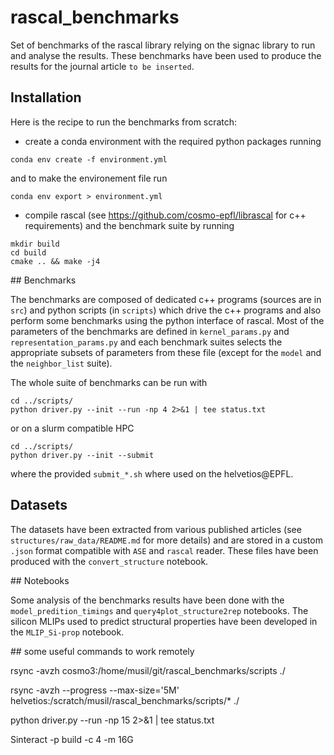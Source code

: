 # rascal_benchmarks

Set of benchmarks of the rascal library relying on the signac library to run and analyse the results.
These benchmarks have been used to produce the results for the journal article `to be inserted`.

## Installation

Here is the recipe to run the benchmarks from scratch:

+ create a conda environment with the required python packages running
```
conda env create -f environment.yml
```
and to make the environement file run
```
conda env export > environment.yml
```

+ compile rascal (see https://github.com/cosmo-epfl/librascal for c++ requirements) and the benchmark suite by running
```
mkdir build
cd build
cmake .. && make -j4
```

## Benchmarks

The benchmarks are composed of dedicated c++ programs (sources are in `src`) and python scripts (in `scripts`) which drive the c++ programs and also perform some benchmarks using the python interface of rascal.
Most of the parameters of the benchmarks are defined in `kernel_params.py` and `representation_params.py` and each benchmark suites selects the appropriate subsets of parameters from these file (except for the `model` and the `neighbor_list` suite).

The whole suite of benchmarks can be run with
```
cd ../scripts/
python driver.py --init --run -np 4 2>&1 | tee status.txt
```
or on a slurm compatible HPC
```
cd ../scripts/
python driver.py --init --submit
```
where the provided `submit_*.sh` where used on the helvetios@EPFL.

## Datasets

The datasets have been extracted from various published articles (see `structures/raw_data/README.md` for more details) and are stored in a custom `.json` format compatible with `ASE` and `rascal` reader. These files have been produced with the `convert_structure` notebook.


## Notebooks

Some analysis of the benchmarks results have been done with the `model_predition_timings` and `query4plot_structure2rep` notebooks. The silicon MLIPs used to predict structural properties have been developed in the `MLIP_Si-prop` notebook.


## some useful commands to work remotely

rsync -avzh cosmo3:/home/musil/git/rascal_benchmarks/scripts ./

rsync -avzh --progress --max-size='5M' helvetios:/scratch/musil/rascal_benchmarks/scripts/* ./

python driver.py --run -np 15 2>&1 | tee status.txt

Sinteract -p build -c 4 -m 16G